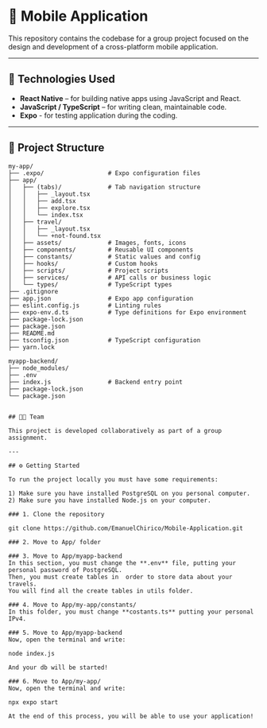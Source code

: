 # 📱 Mobile Application

This repository contains the codebase for a group project focused on the design and development of a cross-platform mobile application.

---

## 🚀 Technologies Used

- **React Native** – for building native apps using JavaScript and React. 
- **JavaScript / TypeScript** – for writing clean, maintainable code. 
- **Expo** - for testing application during the coding.

---

## 📂 Project Structure

```text
my-app/
├── .expo/                  # Expo configuration files
├── app/
│   ├── (tabs)/             # Tab navigation structure
│   │   ├── _layout.tsx
│   │   ├── add.tsx
│   │   ├── explore.tsx
│   │   └── index.tsx
│   ├── travel/
│   │   ├── _layout.tsx
│   │   └── +not-found.tsx
│   ├── assets/             # Images, fonts, icons
│   ├── components/         # Reusable UI components
│   ├── constants/          # Static values and config
│   ├── hooks/              # Custom hooks
│   ├── scripts/            # Project scripts
│   ├── services/           # API calls or business logic
│   └── types/              # TypeScript types
├── .gitignore
├── app.json                # Expo app configuration
├── eslint.config.js        # Linting rules
├── expo-env.d.ts           # Type definitions for Expo environment
├── package-lock.json
├── package.json
├── README.md
├── tsconfig.json           # TypeScript configuration
├── yarn.lock

myapp-backend/
├── node_modules/
├── .env
├── index.js                # Backend entry point
├── package-lock.json
└── package.json


## 🧑‍💻 Team

This project is developed collaboratively as part of a group assignment.  

---

## ⚙️ Getting Started

To run the project locally you must have some requirements:

1) Make sure you have installed PostgreSQL on you personal computer.
2) Make sure you have installed Node.js on your computer.

### 1. Clone the repository

git clone https://github.com/EmanuelChirico/Mobile-Application.git

### 2. Move to App/ folder

### 3. Move to App/myapp-backend
In this section, you must change the **.env** file, putting your personal password of PostgreSQL.
Then, you must create tables in  order to store data about your travels.
You will find all the create tables in utils folder.

### 4. Move to App/my-app/constants/
In this folder, you must change **costants.ts** putting your personal IPv4.

### 5. Move to App/myapp-backend 
Now, open the terminal and write:

node index.js

And your db will be started!

### 6. Move to App/my-app/
Now, open the terminal and write:

npx expo start

At the end of this process, you will be able to use your application!

